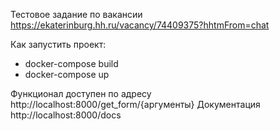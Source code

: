 Тестовое задание по вакансии https://ekaterinburg.hh.ru/vacancy/74409375?hhtmFrom=chat

Как запустить проект:
- docker-compose build
- docker-compose up

Функционал доступен по адресу http://localhost:8000/get_form/{аргументы}
Документация http://localhost:8000/docs

